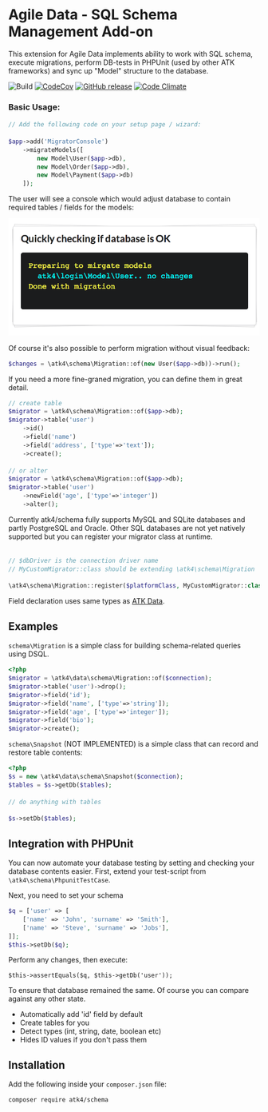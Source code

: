 # Agile Data - SQL Schema Management Add-on

This extension for Agile Data implements ability to work with SQL schema, execute migrations, perform DB-tests in PHPUnit (used by other ATK frameworks) and sync up "Model" structure to the database.

![Build](https://github.com/atk4/schema/workflows/Unit%20Testing/badge.svg)
[![CodeCov](https://codecov.io/gh/atk4/schema/branch/develop/graph/badge.svg)](https://codecov.io/gh/atk4/schema)
[![GitHub release](https://img.shields.io/github/release/atk4/schema.svg)](CHANGELOG.md)
[![Code Climate](https://codeclimate.com/github/atk4/schema/badges/gpa.svg)](https://codeclimate.com/github/atk4/schema)


### Basic Usage:

``` php
// Add the following code on your setup page / wizard:

$app->add('MigratorConsole')
    ->migrateModels([
        new Model\User($app->db), 
        new Model\Order($app->db),
        new Model\Payment($app->db)
    ]);
```

The user will see a console which would adjust database to contain required tables / fields for the models:

![migrator-console](docs/migrator-console.png)

Of course it's also possible to perform migration without visual feedback:

``` php
$changes = \atk4\schema\Migration::of(new User($app->db))->run();
```

If you need a more fine-graned migration, you can define them in great detail.

``` php
// create table
$migrator = \atk4\schema\Migration::of($app->db);
$migrator->table('user')
    ->id()
    ->field('name')
    ->field('address', ['type'=>'text']);
    ->create();

// or alter
$migrator = \atk4\schema\Migration::of($app->db);
$migrator->table('user')
    ->newField('age', ['type'=>'integer'])
    ->alter();
```

Currently atk4/schema fully supports MySQL and SQLite databases and partly PostgreSQL and Oracle.
Other SQL databases are not yet natively supported but you can register your migrator class at runtime.

``` php

// $dbDriver is the connection driver name
// MyCustomMigrator::class should be extending \atk4\schema\Migration

\atk4\schema\Migration::register($platformClass, MyCustomMigrator::class);

```

Field declaration uses same types as [ATK Data](https://github.com/atk4/data).

## Examples

`schema\Migration` is a simple class for building schema-related
queries using DSQL.

``` php
<?php
$migrator = \atk4\data\schema\Migration::of($connection);
$migrator->table('user')->drop();
$migrator->field('id');
$migrator->field('name', ['type'=>'string']);
$migrator->field('age', ['type'=>'integer']);
$migrator->field('bio');
$migrator->create();
```

`schema\Snapshot` (NOT IMPLEMENTED) is a simple class that can record and restore
table contents:

``` php
<?php
$s = new \atk4\data\schema\Snapshot($connection);
$tables = $s->getDb($tables);

// do anything with tables

$s->setDb($tables);
```

## Integration with PHPUnit

You can now automate your database testing by setting and checking your
database contents easier. First, extend your test-script from
`\atk4\schema\PhpunitTestCase`. 

Next, you need to set your schema

``` php
$q = ['user' => [
    ['name' => 'John', 'surname' => 'Smith'],
    ['name' => 'Steve', 'surname' => 'Jobs'],
]];
$this->setDb($q);
```

Perform any changes, then execute:

```
$this->assertEquals($q, $this->getDb('user'));
```

To ensure that database remained the same. Of course you can compare
against any other state. 

- Automatically add 'id' field by default
- Create tables for you
- Detect types (int, string, date, boolean etc)
- Hides ID values if you don't pass them

## Installation

Add the following inside your `composer.json` file:

``` console
composer require atk4/schema
```
